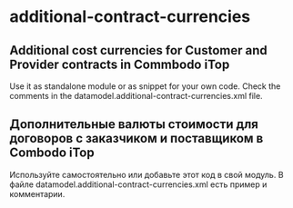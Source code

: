 # additional-contract-currencies

## Additional cost currencies for Customer and Provider contracts in Commbodo iTop

Use it as standalone module or as snippet for your own code. Check the comments in the datamodel.additional-contract-currencies.xml file.

## Дополнительные валюты стоимости для договоров с заказчиком и поставщиком в Combodo iTop

Используйте самостоятельно или добавьте этот код в свой модуль. В файле datamodel.additional-contract-currencies.xml есть пример и комментарии.
